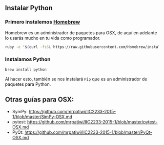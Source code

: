 ## Instalar Python

### Primero instalemos [Homebrew](http://brew.sh/#install)

Homebrew es un administrador de paquetes para OSX, de aquí en adelante lo usarás mucho en tu vida como programador.

```sh
ruby -e "$(curl -fsSL https://raw.githubusercontent.com/Homebrew/install/master/install)"
```

### Instalamos Python
```sh
brew install python
```
Al hacer esto, también se nos instalará `Pip` que es un administrador de paquetes para Python.


## Otras guías para OSX:

- SymPy: https://github.com/mrpatiwi/IIC2233-2015-1/blob/master/SimPy-OSX.md
- pytest: https://github.com/mrpatiwi/IIC2233-2015-1/blob/master/pytest-OSX.md
- PyQt: https://github.com/mrpatiwi/IIC2233-2015-1/blob/master/PyQt-OSX.md